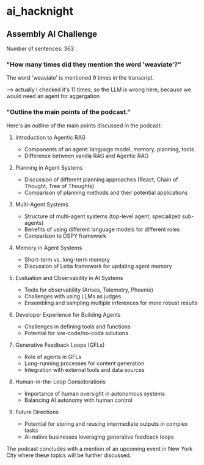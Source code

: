 # ai_hacknight

## Assembly AI Challenge

Number of sentences: 363

### "How many times did they mention the word 'weaviate'?"
The word 'weaviate' is mentioned 9 times in the transcript.

--> actually I checked it's 11 times, so the LLM is wrong here, because we would need an agent for aggergation

### "Outline the main points of the podcast."
Here's an outline of the main points discussed in the podcast:

1. Introduction to Agentic RAG
   - Components of an agent: language model, memory, planning, tools
   - Difference between vanilla RAG and Agentic RAG

2. Planning in Agent Systems
   - Discussion of different planning approaches (React, Chain of Thought, Tree of Thoughts)
   - Comparison of planning methods and their potential applications

3. Multi-Agent Systems
   - Structure of multi-agent systems (top-level agent, specialized sub-agents)
   - Benefits of using different language models for different roles
   - Comparison to DSPY framework

4. Memory in Agent Systems
   - Short-term vs. long-term memory
   - Discussion of Letta framework for updating agent memory

5. Evaluation and Observability in AI Systems
   - Tools for observability (Arises, Telemetry, Phoenix)
   - Challenges with using LLMs as judges
   - Ensembling and sampling multiple inferences for more robust results

6. Developer Experience for Building Agents
   - Challenges in defining tools and functions
   - Potential for low-code/no-code solutions

7. Generative Feedback Loops (GFLs)
   - Role of agents in GFLs
   - Long-running processes for content generation
   - Integration with external tools and data sources

8. Human-in-the-Loop Considerations
   - Importance of human oversight in autonomous systems
   - Balancing AI autonomy with human control

9. Future Directions
   - Potential for storing and reusing intermediate outputs in complex tasks
   - AI-native businesses leveraging generative feedback loops

The podcast concludes with a mention of an upcoming event in New York City where these topics will be further discussed.